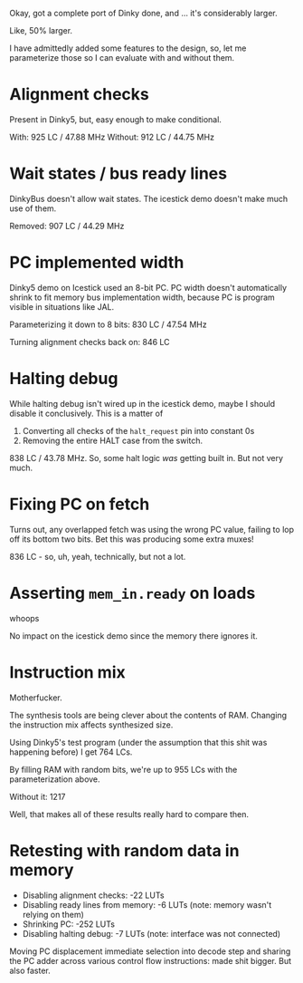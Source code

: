 Okay, got a complete port of Dinky done, and ... it's considerably larger.

Like, 50% larger.

I have admittedly added some features to the design, so, let me parameterize
those so I can evaluate with and without them.

# Alignment checks

Present in Dinky5, but, easy enough to make conditional.

With: 925 LC / 47.88 MHz
Without: 912 LC / 44.75 MHz

# Wait states / bus ready lines

DinkyBus doesn't allow wait states. The icestick demo doesn't make much use of
them.

Removed: 907 LC / 44.29 MHz

# PC implemented width

Dinky5 demo on Icestick used an 8-bit PC. PC width doesn't automatically shrink
to fit memory bus implementation width, because PC is program visible in
situations like JAL.

Parameterizing it down to 8 bits: 830 LC / 47.54 MHz

Turning alignment checks back on: 846 LC

# Halting debug

While halting debug isn't wired up in the icestick demo, maybe I should disable
it conclusively. This is a matter of

1. Converting all checks of the `halt_request` pin into constant 0s
2. Removing the entire HALT case from the switch.

838 LC / 43.78 MHz. So, some halt logic _was_ getting built in. But not very
much.

# Fixing PC on fetch

Turns out, any overlapped fetch was using the wrong PC value, failing to lop off
its bottom two bits. Bet this was producing some extra muxes!

836 LC - so, uh, yeah, technically, but not a lot.


# Asserting `mem_in.ready` on loads

whoops

No impact on the icestick demo since the memory there ignores it.


# Instruction mix

Motherfucker.

The synthesis tools are being clever about the contents of RAM. Changing the
instruction mix affects synthesized size.

Using Dinky5's test program (under the assumption that this shit was happening
before) I get 764 LCs.

By filling RAM with random bits, we're up to 955 LCs with the parameterization
above.

Without it: 1217

Well, that makes all of these results really hard to compare then.


# Retesting with random data in memory

- Disabling alignment checks: -22 LUTs
- Disabling ready lines from memory: -6 LUTs (note: memory wasn't relying on
  them)
- Shrinking PC: -252 LUTs
- Disabling halting debug: -7 LUTs (note: interface was not connected)

Moving PC displacement immediate selection into decode step and sharing the PC
adder across various control flow instructions: made shit bigger. But also
faster.


